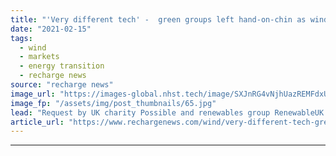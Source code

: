 ```yaml
---
title: "'Very different tech' -  green groups left hand-on-chin as wind turbine emoji bid refused"
date: "2021-02-15"
tags: 
  - wind
  - markets
  - energy transition
  - recharge news
source: "recharge news"
image_url: "https://images-global.nhst.tech/image/SXJnRG4vNjhUazREMFdxUUsxdUV3TlhVMG12L2tOZ2ZzR1Y2QnI5a0xjYz0=/nhst/binary/9e6fe3f2e4532d5dbc5c36feb3453071"
image_fp: "/assets/img/post_thumbnails/65.jpg"
lead: "Request by UK charity Possible and renewables group RenewableUK for new messaging icon rejected as 'too similar to windmill' by world-standard body Unicode"
article_url: "https://www.rechargenews.com/wind/very-different-tech-green-groups-left-hand-on-chin-as-wind-turbine-emoji-bid-refused/2-1-963314"
---
```


---
